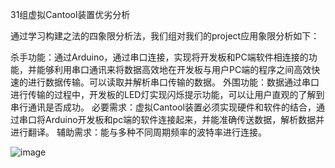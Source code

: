 31组虚拟Cantool装置优劣分析

通过学习构建之法的四象限分析法，我们组对我们的project应用象限分析如下：

杀手功能：通过Arduino，通过串口连接，实现将开发板和PC端软件相连接的功能，并能够利用串口通讯来将数据高效地在开发板与用户PC端的程序之间高效快速的进行数据传输。可以读取并解析串口传输的数据。
外围功能：数据通过串口进行传输的过程中，开发板的LED灯实现闪烁提示功能，可以让用户直观的了解到串行通讯是否成功。
必要需求：虚拟Cantool装置必须实现硬件和软件的结合，通过串口将Arduino开发板和pc端的软件连接起来，并能准确传送数据，解析数据并进行翻译。
辅助需求：能与多种不同周期频率的波特率进行连接。

![image](https://timgsa.baidu.com/timg?image&quality=80&size=b9999_10000&sec=1508085579564&di=2d707063c768ea1a059d3c8648fc48cf&imgtype=0&src=http%3A%2F%2Fimages.cnitblog.com%2Fblog%2F603667%2F201410%2F201907331211068.png)
